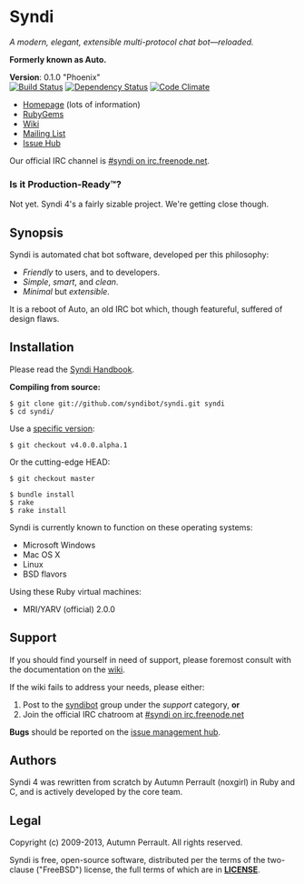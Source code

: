 Syndi
=====

_A modern, elegant, extensible multi-protocol chat bot&mdash;reloaded._

**Formerly known as Auto.**

**Version**:            0.1.0 "Phoenix"  
[![Build Status](https://travis-ci.org/syndibot/syndi.png?branch=master)](https://travis-ci.org/syndibot/syndi)
[![Dependency Status](https://gemnasium.com/syndibot/syndi.png)](https://gemnasium.com/syndibot/syndi)
[![Code Climate](https://codeclimate.com/badge.png)](https://codeclimate.com/github/syndibot/syndi)

+ [Homepage](http://syndibot.com) (lots of information)
+ [RubyGems](https://rubygems.org/gems/syndi)
+ [Wiki](https://github.com/syndibot/syndi/wiki)
+ [Mailing List](https://groups.google.com/group/syndibot)
+ [Issue Hub](https://github.com/syndibot/syndi/issues)


Our official IRC channel is [#syndi on irc.freenode.net](irc://irc.freenode.net/#syndi).

### Is it Production-Ready&trade;?

Not yet. Syndi 4's a fairly sizable project. We're getting close though.

Synopsis
--------

Syndi is automated chat bot software, developed per this philosophy:

* _Friendly_ to users, and to developers.
* _Simple_, _smart_, and _clean_.
* _Minimal_ but _extensible_.

It is a reboot of Auto, an old IRC bot which, though featureful, suffered of design flaws.

Installation
------------

Please read the [Syndi Handbook](https://github.com/syndibot/syndi/wiki/Handbook).

**Compiling from source:**

```shell
$ git clone git://github.com/syndibot/syndi.git syndi
$ cd syndi/
```
Use a [specific version](https://github.com/syndibot/syndi/tags):

```shell
$ git checkout v4.0.0.alpha.1
```

Or the cutting-edge HEAD:

```shell
$ git checkout master
```

```shell
$ bundle install
$ rake
$ rake install
```

Syndi is currently known to function on these operating systems:

+ Microsoft Windows
+ Mac OS X
+ Linux
+ BSD flavors

Using these Ruby virtual machines:

+ MRI/YARV (official) 2.0.0

Support
-------

If you should find yourself in need of support, please foremost consult with the
documentation on the [wiki](https://github.com/syndibot/syndi/wiki).

If the wiki fails to address your needs, please either:

1. Post to the [syndibot](https://groups.google.com/group/syndibot)
   group under the _support_ category, **or**
2. Join the official IRC chatroom at 
[#syndi on irc.freenode.net](http://webchat.freenode.net/?randomnick=1&channels=#syndi&prompt=1)

**Bugs** should be reported on the [issue management hub](https://github.com/syndibot/syndi/issues).

Authors
-------

Syndi 4 was rewritten from scratch by Autumn Perrault (noxgirl) in Ruby and C,
and is actively developed by the core team.

Legal
-----

Copyright (c) 2009-2013, Autumn Perrault. All rights reserved.

Syndi is free, open-source software, distributed per the terms of the two-clause
("FreeBSD") license, the full terms of which are in [**LICENSE**](LICENSE).
